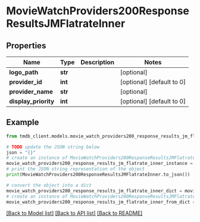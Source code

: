 # MovieWatchProviders200ResponseResultsJMFlatrateInner


## Properties

Name | Type | Description | Notes
------------ | ------------- | ------------- | -------------
**logo_path** | **str** |  | [optional] 
**provider_id** | **int** |  | [optional] [default to 0]
**provider_name** | **str** |  | [optional] 
**display_priority** | **int** |  | [optional] [default to 0]

## Example

```python
from tmdb_client.models.movie_watch_providers200_response_results_jm_flatrate_inner import MovieWatchProviders200ResponseResultsJMFlatrateInner

# TODO update the JSON string below
json = "{}"
# create an instance of MovieWatchProviders200ResponseResultsJMFlatrateInner from a JSON string
movie_watch_providers200_response_results_jm_flatrate_inner_instance = MovieWatchProviders200ResponseResultsJMFlatrateInner.from_json(json)
# print the JSON string representation of the object
print(MovieWatchProviders200ResponseResultsJMFlatrateInner.to_json())

# convert the object into a dict
movie_watch_providers200_response_results_jm_flatrate_inner_dict = movie_watch_providers200_response_results_jm_flatrate_inner_instance.to_dict()
# create an instance of MovieWatchProviders200ResponseResultsJMFlatrateInner from a dict
movie_watch_providers200_response_results_jm_flatrate_inner_from_dict = MovieWatchProviders200ResponseResultsJMFlatrateInner.from_dict(movie_watch_providers200_response_results_jm_flatrate_inner_dict)
```
[[Back to Model list]](../README.md#documentation-for-models) [[Back to API list]](../README.md#documentation-for-api-endpoints) [[Back to README]](../README.md)


